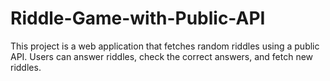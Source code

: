 # Riddle-Game-with-Public-API
This project is a web application that fetches random riddles using a public API. Users can answer riddles, check the correct answers, and fetch new riddles.
